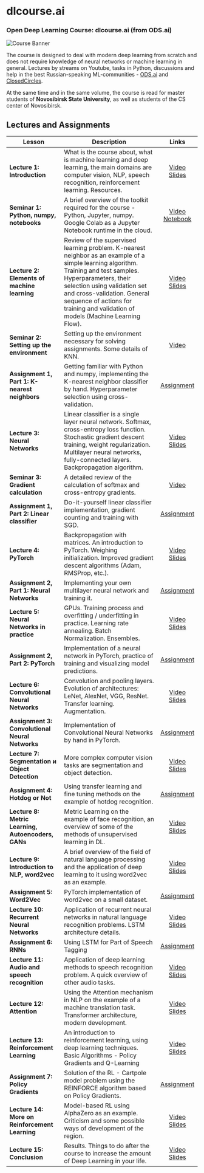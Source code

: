 # dlcourse.ai

### Open Deep Learning Course: dlcourse.ai (from ODS.ai)

![Course Banner](https://dlcourse.ai/assets/images/img_banner.jpg)

The course is designed to deal with modern deep learning from scratch and does not require knowledge of neural networks or machine learning in general. Lectures by streams on Youtube, tasks in Python, discussions and help in the best Russian-speaking ML-communities - [ODS.ai](http://ods.ai/) and [ClosedCircles](http://closedcircles.com/?invite=a5f6bea89716a16054cfbfb3fafa6ed111dff4b8).

At the same time and in the same volume, the course is read for master students of **Novosibirsk State University**, as well as students of the CS center of Novosibirsk.

## Lectures and Assignments
 
| Lesson | Description           | Links  |
|-------------------|-------------|:-----:|
|**Lecture 1: Introduction** | What is the course about, what is machine learning and deep learning, the main domains are computer vision, NLP, speech recognition, reinforcement learning. Resources. | [Video](https://www.youtube.com/watch?v=_q46x0tq2FQ)<br>[Slides](https://www.dropbox.com/s/veif179mw6cdp2v/Lecture%201%20-%20Intro.pptx?dl=0) |
|**Seminar 1: Python, numpy, notebooks** | A brief overview of the toolkit required for the course - Python, Jupyter, numpy. Google Colab as a Jupyter Notebook runtime in the cloud. | [Video](https://www.youtube.com/watch?v=9lPrQEAQSqA) [Notebook](https://colab.research.google.com/drive/1FBdo0TAv5eiWNl909vrcAQeau476rlOK) |
|**Lecture 2: Elements of machine learning** | Review of the supervised learning problem. K-nearest neighbor as an example of a simple learning algorithm. Training and test samples. Hyperparameters, their selection using validation set and cross-validation. General sequence of actions for training and validation of models (Machine Learning Flow). | [Video](https://www.youtube.com/watch?v=1BUuB28FDOc)<br>[Slides](https://www.dropbox.com/s/h1r9iju8i1c1gyp/Lecture%202%20-%20Machine%20Learning%20-%20annotated.pptx?dl=0) |
|**Seminar 2: Setting up the environment** | Setting up the environment necessary for solving assignments. Some details of KNN.| [Video](https://www.youtube.com/watch?v=jnjvku8-zkc)|
|**Assignment 1, Part 1: K-nearest neighbors** | Getting familiar with Python and numpy, implementing the K-nearest neighbor classifier by hand. Hyperparameter selection using cross-validation. | [Assignment](assignment1)|
|**Lecture 3: Neural Networks** | Linear classifier is a single layer neural network. Softmax, cross-entropy loss function. Stochastic gradient descent training, weight regularization. Multilayer neural networks, fully-connected layers. Backpropagation algorithm. | [Video](https://www.youtube.com/watch?v=kWTC1NvL894)<br>[Slides](https://www.dropbox.com/s/ywn9xoxeyy7250b/Lecture%203%20-%20Neural%20Networks%20-%20annotated.pdf?dl=0) |
|**Seminar 3: Gradient calculation** | A detailed review of the calculation of softmax and cross-entropy gradients.| [Video](https://www.youtube.com/watch?v=bZihskzsSjM)|
|**Assignment 1, Part 2: Linear classifier** | Do-it-yourself linear classifier implementation, gradient counting and training with SGD.| [Assignment](assignment1)|
|**Lecture 4: PyTorch** | Backpropagation with matrices. An introduction to PyTorch. Weighing initialization. Improved gradient descent algorithms (Adam, RMSProp, etc.). | [Video](https://www.youtube.com/watch?v=tnrbx7V9RbA)<br>[Slides](https://www.dropbox.com/s/bdk2rdjxx4c0cte/Lecture%204%20-%20Framework%20%26%20Details%20-%20annotated.pdf?dl=0) |
|**Assignment 2, Part 1: Neural Networks** | Implementing your own multilayer neural network and training it.| [Assignment](assignment2)|
|**Lecture 5: Neural Networks in practice** | GPUs. Training process and overfitting / underfitting in practice. Learning rate annealing. Batch Normalization. Ensembles.| [Video](https://www.youtube.com/watch?v=2gIn9cVn9cA)<br>[Slides](https://www.dropbox.com/s/fa047fxlbqcmv96/Lecture%205%20-%20Neural%20Network%20In%20Practice%20-%20annotated.pdf?dl=0)|
|**Assignment 2, Part 2: PyTorch** | Implementation of a neural network in PyTorch, practice of training and visualizing model predictions.| [Assignment](assignment2)|
|**Lecture 6: Convolutional Neural Networks** | Convolution and pooling layers. Evolution of architectures: LeNet, AlexNet, VGG, ResNet. Transfer learning. Augmentation.| [Video](https://www.youtube.com/watch?v=tOgBz8lFz8Q)<br>[Slides](https://www.dropbox.com/s/k8rtpvlc3xaj65b/Lecture%206%20-%20CNNs%20-%20annotated.pdf?dl=0)|
|**Assignment 3: Convolutional Neural Networks** | Implementation of Convolutional Neural Networks by hand in PyTorch.| [Assignment](assignment3)|
|**Lecture 7: Segmentation и Object Detection** | More complex computer vision tasks are segmentation and object detection.| [Video](https://www.youtube.com/watch?v=r2KA99ThEH4)<br>[Slides](https://slides.com/vladimiriglovikov/title-texttitle-text-17#/)|
|**Assignment 4: Hotdog or Not** | Using transfer learning and fine tuning methods on the example of hotdog recognition.| [Assignment](assignment4)|
|**Lecture 8: Metric Learning, Autoencoders, GANs** | Metric Learning on the example of face recognition, an overview of some of the methods of unsupervised learning in DL.| [Video](https://www.youtube.com/watch?v=ajEQ10s8XRg)<br>[Slides](https://www.dropbox.com/s/n25eai8ivlq60bh/Lecture%208%20-%20Metric%20and%20Unsupervised.pdf?dl=0)|
|**Lecture 9: Introduction to NLP, word2vec** | A brief overview of the field of natural language processing and the application of deep learning to it using word2vec as an example.| [Video](https://youtu.be/MBQdMQUZMQM)<br>[Slides](https://www.dropbox.com/s/na7lpz9xhgx8gp1/Lecture%209%20-%20Intro%20to%20NLP%20-%20annotated.pdf?dl=0)|
|**Assignment 5: Word2Vec** | PyTorch implementation of word2vec on a small dataset.| [Assignment](assignment5)|
|**Lecture 10: Recurrent Neural Networks** | Application of recurrent neural networks in natural language recognition problems. LSTM architecture details.| [Video](https://www.youtube.com/watch?v=tlj-CMibdMI)<br>[Slides](https://www.dropbox.com/s/eafd6z6sr2ajnka/Lecture%2010%20-%20RNNs%20-%20annotated.pdf?dl=0)|
|**Assignment 6: RNNs** | Using LSTM for Part of Speech Tagging| [Assignment](assignment6)|
|**Lecture 11: Audio and speech recognition** | Application of deep learning methods to speech recognition problem. A quick overview of other audio tasks.| [Video](https://www.youtube.com/watch?v=JpS0LzEWr-4)<br>[Slides](https://www.dropbox.com/s/tv3cv0ihq2l0u9f/Lecture%2011%20-%20Audio%20and%20Speech.pdf?dl=0)|
|**Lecture 12: Attention** | Using the Attention mechanism in NLP on the example of a machine translation task. Transformer architecture, modern development.| [Video](https://www.youtube.com/watch?v=qKL9hWQQQic)<br>[Slides](https://www.dropbox.com/s/1nk66rixz4ets03/Lecture%2012%20-%20Attention%20-%20annotated.pdf?dl=0)|
|**Lecture 13: Reinforcement Learning** | An introduction to reinforcement learning, using deep learning techniques. Basic Algorithms - Policy Gradients and Q-Learning| [Video](https://www.youtube.com/watch?v=_x0ASf9jV9U)<br>[Slides](https://www.dropbox.com/s/txh5ujn4een98t0/Lecture%2013%20-%20Reinforcement%20Learning%20-%20annotated.pdf?dl=0)|
|**Assignment 7: Policy Gradients** | Solution of the RL - Cartpole model problem using the REINFORCE algorithm based on Policy Gradients.| [Assignment](assignment7)|
|**Lecture 14: More on Reinforcement Learning** | Model-based RL using AlphaZero as an example. Criticism and some possible ways of development of the region.| [Video](https://www.youtube.com/watch?v=aOIK1i1xt_M)<br>[Slides](https://www.dropbox.com/s/gv6pc7v26jw8e8i/Lecture%2014%20-%20More%20RL%20-%20annotated.pdf?dl=0)|
|**Lecture 15: Conclusion** | Results. Things to do after the course to increase the amount of Deep Learning in your life.| [Video](https://www.youtube.com/watch?v=V9TuLKhaDqQ)<br>[Slides](https://www.dropbox.com/s/t14f0eiyxednlpa/Lecture%2015%20-%20Outro%20-%20annotated.pdf?dl=0)|
